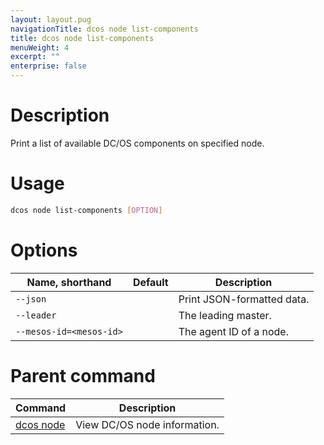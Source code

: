 ```yaml
---
layout: layout.pug
navigationTitle: dcos node list-components
title: dcos node list-components
menuWeight: 4
excerpt: ""
enterprise: false
---
```

<!-- This source repo for this topic is https://github.com/dcos/dcos-docs -->

# Description

Print a list of available DC/OS components on specified node.

# Usage

```bash
dcos node list-components [OPTION]
```

# Options

| Name, shorthand               | Default | Description                |
| ----------------------------- | ------- | -------------------------- |
| `--json`                      |         | Print JSON-formatted data. |
| `--leader`                    |         | The leading master.        |
| `--mesos-id=<mesos-id>` |         | The agent ID of a node.    |

# Parent command

| Command                                             | Description                  |
| --------------------------------------------------- | ---------------------------- |
| [dcos node](/1.10/cli/command-reference/dcos-node/) | View DC/OS node information. |

<!-- # Examples -->